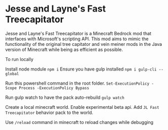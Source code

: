 # Jesse and Layne's Fast Treecapitator

Jesse and Layne's Fast Treecapitator is a Minecraft Bedrock mod that interfaces with Microsoft's scripting API.
This mod aims to mimic the functionality of the original tree capitator and vein meiner mods in the Java version
of Minecraft while being as efficient as possible. 

To run locally

Install node module `npm i`
Ensure you have gulp installed `npm i gulp-cli --global`

Run this powershell command in the root folder.
`Set-ExecutionPolicy -Scope Process -ExecutionPolicy Bypass`

Run gulp watch to have the pack auto-rebuild
`gulp watch`

Create a local minecraft world. Enable experimental beta api.
Add `JL Fast Treecapitator` behavior pack to the world.

Use `/reload` command in minecraft to reload changes while debugging
